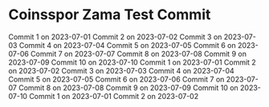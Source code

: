 # Coinsspor Zama Test Commit
Commit 1 on 2023-07-01
Commit 2 on 2023-07-02
Commit 3 on 2023-07-03
Commit 4 on 2023-07-04
Commit 5 on 2023-07-05
Commit 6 on 2023-07-06
Commit 7 on 2023-07-07
Commit 8 on 2023-07-08
Commit 9 on 2023-07-09
Commit 10 on 2023-07-10
Commit 1 on 2023-07-01
Commit 2 on 2023-07-02
Commit 3 on 2023-07-03
Commit 4 on 2023-07-04
Commit 5 on 2023-07-05
Commit 6 on 2023-07-06
Commit 7 on 2023-07-07
Commit 8 on 2023-07-08
Commit 9 on 2023-07-09
Commit 10 on 2023-07-10
Commit 1 on 2023-07-01
Commit 2 on 2023-07-02
